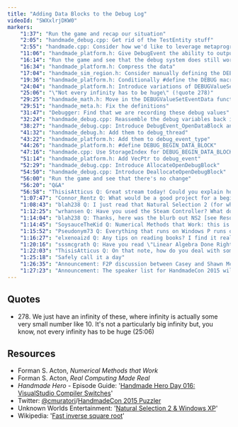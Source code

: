```yaml
---
title: "Adding Data Blocks to the Debug Log"
videoId: "SWXxlrjDKW0"
markers:
    "1:37": "Run the game and recap our situation"
    "2:05": "handmade_debug.cpp: Get rid of the TestEntity stuff"
    "2:55": "handmade.cpp: Consider how we'd like to leverage metaprogramming"
    "11:06": "handmade_platform.h: Give DebugEvent the ability to output values"
    "16:14": "Run the game and see that the debug system does still work"
    "16:34": "handmade_platform.h: Compress the data"
    "17:04": "handmade_sim_region.h: Consider manually defining the DEBUG_VALUEs to write to the debug stream"
    "19:36": "handmade_platform.h: Conditionally #define the DEBUG macros differently"
    "24:04": "handmade_platform.h: Introduce variations of DEBUGValueSetEventData"
    "25:06": "\"Not every infinity has to be huge\" (!quote 278)"
    "29:25": "handmade_math.h: Move in the DEBUGValueSetEventData functions"
    "29:51": "handmade_meta.h: Fix the definitions"
    "31:47": "Debugger: Find that we are recording these debug values"
    "32:24": "handmade_debug.cpp: Reassemble the debug variables back into a structured piece of data"
    "38:27": "handmade_debug.cpp: Introduce DebugEvent_OpenDataBlock and DebugEvent_CloseDataBlock"
    "41:32": "handmade_debug.h: Add them to debug_thread"
    "43:22": "handmade_platform.h: Add them to debug_event_type"
    "44:26": "handmade_platform.h: #define DEBUG_BEGIN_DATA_BLOCK"
    "47:16": "handmade.cpp: Use StorageIndex for DEBUG_BEGIN_DATA_BLOCK"
    "51:14": "handmade_platform.h: Add VecPtr to debug_event"
    "52:29": "handmade_debug.cpp: Introduce AllocateOpenDebugBlock"
    "54:50": "handmade_debug.cpp: Introduce DeallocateOpenDebugBlock"
    "56:00": "Run the game and see that there's no change"
    "56:20": "Q&A"
    "56:58": "ThisisAtticus Q: Great stream today! Could you explain how this code works? [see Resources, Wikipedia] It's fast inverse square root, but I still have no clue how it works [see Resources, Acton]"
    "1:07:47": "Connor_Rentz Q: What would be a good project for a beginner game programmer?"
    "1:08:43": "blah238 Q: I just read that Natural Selection 2 (for which Unknown Worlds made their own game engine) say they no longer support Windows XP. Does Handmade Hero run on XP, and why wouldn't it? [see Resources, Handmade Hero - Episode Guide]"
    "1:12:25": "wrhansen Q: Have you used the Steam Controller? What do you think about it?"
    "1:14:04": "blah238 Q: Thanks, here was the blurb out NS2 [see Resources, Unknown Worlds Entertainment]. Looks like a Visual Studio issue. (What else is new?)"
    "1:14:45": "SoysauceTheKid Q: Numerical Methods that Work: this is the book you're recommending right?"
    "1:15:52": "Pseudonym73	Q: Everything that runs on Windows P runs on Windows NP"
    "1:16:27": "elxenoaizd Q: Any tips on reading books? I find it really hard to read them. I do enjoy their table of contents, gets me excited, but when I read on it gets quite boring"
    "1:20:16": "sssmcgrath Q: Have you read \"Linear Algebra Done Right?\" by Sheldon Axler? I always recommend it to people who ask me about linear algebra"
    "1:22:03": "ThisisAtticus Q: On that note, how do you deal with some of the generally poor social skills in programming / math fields? Noticing this more and more lately, unfortunately"
    "1:25:18": "Safely call it a day"
    "1:26:35": "Announcement: F2P discussion between Casey and Shawn McGrath on Thursday"
    "1:27:23": "Announcement: The speaker list for HandmadeCon 2015 will be announced next Monday [see Resources, Twitter]"
---
```


## Quotes

* 278\. We just have an infinity of these, where infinity is actually some very small number like 10. It's not a particularly big infinity but, you know, not every infinity has to be huge (25:06)

## Resources

* Forman S. Acton, *Numerical Methods that Work*
* Forman S. Acton, *Real Computing Made Real*
* *Handmade Hero* - Episode Guide: '[Handmade Hero Day 016: VisualStudio Compiler Switches](https://forums.handmadehero.org/jace/videos/win32-platform/day016.html)'
* Twitter: [@cmuratori](https://twitter.com/cmuratori)/[HandmadeCon 2015 Puzzler](https://twitter.com/cmuratori/status/656609355043770368)
* Unknown Worlds Entertainment: '[Natural Selection 2 & Windows XP](http://unknownworlds.com/ns2/natural-selection-2-windows-xp/)'
* Wikipedia: '[Fast inverse square root](https://en.wikipedia.org/wiki/Fast_inverse_square_root#Overview_of_the_code)'
